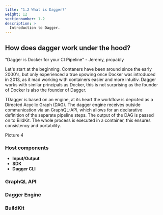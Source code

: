 ```yaml
---
title: "1.2 What is Dagger?"
weight: 12
sectionnumber: 1.2
description: >
  Introduction to Dagger.
---
```



## How does dagger work under the hood?


"Dagger is Docker for your CI Pipeline" - Jeremy, propably

Let's start at the beginning. Contaners have been around since the early 2000's, but only experienced a true upswing once Docker was introduced in 2013, as it mad working with containers easier and more intuitiv.
Dagger works with similar principals as Docker, this is not surprising as the founder of Docker is also the founder of Dagger.

TDagger is based on an engine, at its heart the workflow is depicted as a Directed Acyclic Graph (DAG). The dagger engine receives outside communication via an GraphQL-API, which allows for an declarative definition of the separate pipeline steps. The output of the DAG is passed on to BildKit. The whole process is executed in a container, this ensures consistency and portability.

Picture 4


### Host components


* **Input/Output**
* **SDK**
* **Dagger CLI**


### GraphQL API


### Dagger Engine


### BuildKit

